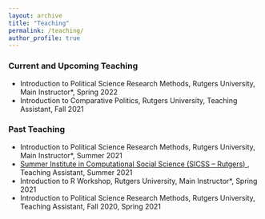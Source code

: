 ```yaml
---
layout: archive
title: "Teaching"
permalink: /teaching/
author_profile: true
---
```


### Current and Upcoming Teaching 
* Introduction to Political Science Research Methods, Rutgers University, Main Instructor*, Spring 2022
* Introduction to Comparative Politics, Rutgers University, Teaching Assistant, Fall 2021


### Past Teaching 
* Introduction to Political Science Research Methods, Rutgers University, Main Instructor*, Summer 2021 
* <a href="https://sicss.io/2021/rutgers/"> Summer Institute in Computational Social Science (SICSS – Rutgers) </a>, Teaching Assistant, Summer 2021 
* Introduction to R Workshop, Rutgers University, Main Instructor*, Spring 2021 
* Introduction to Political Science Research Methods, Rutgers University, Teaching Assistant, Fall 2020, Spring 2021 
